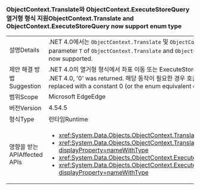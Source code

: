### <a name="objectcontexttranslate-and-objectcontextexecutestorequery-now-support-enum-type"></a><span data-ttu-id="f8b66-101">ObjectContext.Translate와 ObjectContext.ExecuteStoreQuery 열거형 형식 지원</span><span class="sxs-lookup"><span data-stu-id="f8b66-101">ObjectContext.Translate and ObjectContext.ExecuteStoreQuery now support enum type</span></span>

|   |   |
|---|---|
|<span data-ttu-id="f8b66-102">설명</span><span class="sxs-lookup"><span data-stu-id="f8b66-102">Details</span></span>|<span data-ttu-id="f8b66-103">.NET 4.0에서는 <code>ObjectContext.Translate</code> 및 <code>ObjectContext.ExecuteStoreQuery</code> 메서드의 제네릭 매개 변수 <code>T</code>가 열거형일 수 없었습니다.</span><span class="sxs-lookup"><span data-stu-id="f8b66-103">In .NET 4.0, the generic parameter <code>T</code> of <code>ObjectContext.Translate</code> and <code>ObjectContext.ExecuteStoreQuery</code> methods could not be an enum.</span></span> <span data-ttu-id="f8b66-104">이제 이 시나리오가 지원됩니다.</span><span class="sxs-lookup"><span data-stu-id="f8b66-104">That scenario is now supported.</span></span>|
|<span data-ttu-id="f8b66-105">제안 해결 방법</span><span class="sxs-lookup"><span data-stu-id="f8b66-105">Suggestion</span></span>|<span data-ttu-id="f8b66-106">.NET 4.0의 열거형 형식에서 좌표 이동 또는 ExecuteStoreQuery가 호출되면 ‘0’이 반환되었습니다.</span><span class="sxs-lookup"><span data-stu-id="f8b66-106">If Translate or ExecuteStoreQuery was called on an enum type in .NET 4.0, '0' was returned.</span></span> <span data-ttu-id="f8b66-107">해당 동작이 필요한 경우 호출은 상수 0(또는 열거형 해당 항목)으로 대체되어야 합니다.</span><span class="sxs-lookup"><span data-stu-id="f8b66-107">If that behavior was desirable, the calls should be replaced with a constant 0 (or the enum equivalent of it).</span></span>|
|<span data-ttu-id="f8b66-108">범위</span><span class="sxs-lookup"><span data-stu-id="f8b66-108">Scope</span></span>|<span data-ttu-id="f8b66-109">Microsoft Edge</span><span class="sxs-lookup"><span data-stu-id="f8b66-109">Edge</span></span>|
|<span data-ttu-id="f8b66-110">버전</span><span class="sxs-lookup"><span data-stu-id="f8b66-110">Version</span></span>|<span data-ttu-id="f8b66-111">4.5</span><span class="sxs-lookup"><span data-stu-id="f8b66-111">4.5</span></span>|
|<span data-ttu-id="f8b66-112">형식</span><span class="sxs-lookup"><span data-stu-id="f8b66-112">Type</span></span>|<span data-ttu-id="f8b66-113">런타임</span><span class="sxs-lookup"><span data-stu-id="f8b66-113">Runtime</span></span>|
|<span data-ttu-id="f8b66-114">영향을 받는 API</span><span class="sxs-lookup"><span data-stu-id="f8b66-114">Affected APIs</span></span>|<ul><li><xref:System.Data.Objects.ObjectContext.Translate%60%601(System.Data.Common.DbDataReader)?displayProperty=nameWithType></li><li><xref:System.Data.Objects.ObjectContext.Translate%60%601(System.Data.Common.DbDataReader,System.String,System.Data.Objects.MergeOption)?displayProperty=nameWithType></li><li><xref:System.Data.Objects.ObjectContext.ExecuteStoreQuery%60%601(System.String,System.Object[])?displayProperty=nameWithType></li><li><xref:System.Data.Objects.ObjectContext.ExecuteStoreQuery%60%601(System.String,System.String,System.Data.Objects.MergeOption,System.Object[])?displayProperty=nameWithType></li></ul>|

